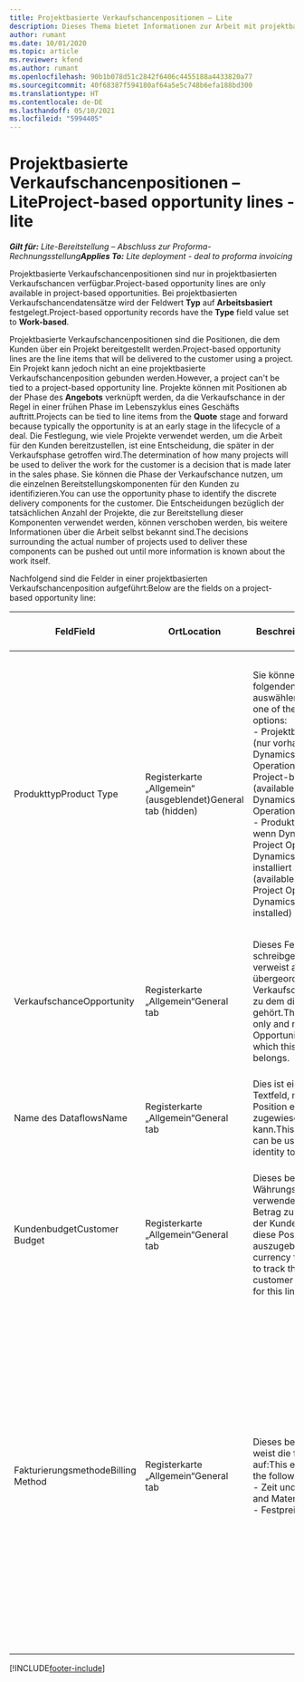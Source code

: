 ```yaml
---
title: Projektbasierte Verkaufschancenpositionen – Lite
description: Dieses Thema bietet Informationen zur Arbeit mit projektbasierten Verkaufschancenpositionen. (Pro)
author: rumant
ms.date: 10/01/2020
ms.topic: article
ms.reviewer: kfend
ms.author: rumant
ms.openlocfilehash: 90b1b078d51c2842f6406c4455188a4433820a77
ms.sourcegitcommit: 40f68387f594180af64a5e5c748b6efa188bd300
ms.translationtype: HT
ms.contentlocale: de-DE
ms.lasthandoff: 05/10/2021
ms.locfileid: "5994405"
---
```

# <a name="project-based-opportunity-lines---lite"></a><span data-ttu-id="fc5b0-104">Projektbasierte Verkaufschancenpositionen – Lite</span><span class="sxs-lookup"><span data-stu-id="fc5b0-104">Project-based opportunity lines - lite</span></span>

<span data-ttu-id="fc5b0-105">_**Gilt für:** Lite-Bereitstellung – Abschluss zur Proforma-Rechnungsstellung_</span><span class="sxs-lookup"><span data-stu-id="fc5b0-105">_**Applies To:** Lite deployment - deal to proforma invoicing_</span></span>

<span data-ttu-id="fc5b0-106">Projektbasierte Verkaufschancenpositionen sind nur in projektbasierten Verkaufschancen verfügbar.</span><span class="sxs-lookup"><span data-stu-id="fc5b0-106">Project-based opportunity lines are only available in project-based opportunities.</span></span> <span data-ttu-id="fc5b0-107">Bei projektbasierten Verkaufschancendatensätze wird der Feldwert **Typ** auf **Arbeitsbasiert** festgelegt.</span><span class="sxs-lookup"><span data-stu-id="fc5b0-107">Project-based opportunity records have the **Type** field value set to **Work-based**.</span></span>

<span data-ttu-id="fc5b0-108">Projektbasierte Verkaufschancenpositionen sind die Positionen, die dem Kunden über ein Projekt bereitgestellt werden.</span><span class="sxs-lookup"><span data-stu-id="fc5b0-108">Project-based opportunity lines are the line items that will be delivered to the customer using a project.</span></span> <span data-ttu-id="fc5b0-109">Ein Projekt kann jedoch nicht an eine projektbasierte Verkaufschancenposition gebunden werden.</span><span class="sxs-lookup"><span data-stu-id="fc5b0-109">However, a project can't be tied to a project-based opportunity line.</span></span> <span data-ttu-id="fc5b0-110">Projekte können mit Positionen ab der Phase des **Angebots** verknüpft werden, da die Verkaufschance in der Regel in einer frühen Phase im Lebenszyklus eines Geschäfts auftritt.</span><span class="sxs-lookup"><span data-stu-id="fc5b0-110">Projects can be tied to line items from the **Quote** stage and forward because typically the opportunity is at an early stage in the lifecycle of a deal.</span></span> <span data-ttu-id="fc5b0-111">Die Festlegung, wie viele Projekte verwendet werden, um die Arbeit für den Kunden bereitzustellen, ist eine Entscheidung, die später in der Verkaufsphase getroffen wird.</span><span class="sxs-lookup"><span data-stu-id="fc5b0-111">The determination of how many projects will be used to deliver the work for the customer is a decision that is made later in the sales phase.</span></span> <span data-ttu-id="fc5b0-112">Sie können die Phase der Verkaufschance nutzen, um die einzelnen Bereitstellungskomponenten für den Kunden zu identifizieren.</span><span class="sxs-lookup"><span data-stu-id="fc5b0-112">You can use the opportunity phase to identify the discrete delivery components for the customer.</span></span> <span data-ttu-id="fc5b0-113">Die Entscheidungen bezüglich der tatsächlichen Anzahl der Projekte, die zur Bereitstellung dieser Komponenten verwendet werden, können verschoben werden, bis weitere Informationen über die Arbeit selbst bekannt sind.</span><span class="sxs-lookup"><span data-stu-id="fc5b0-113">The decisions surrounding the actual number of projects used to deliver these components can be pushed out until more information is known about the work itself.</span></span>

<span data-ttu-id="fc5b0-114">Nachfolgend sind die Felder in einer projektbasierten Verkaufschancenposition aufgeführt:</span><span class="sxs-lookup"><span data-stu-id="fc5b0-114">Below are the fields on a project-based opportunity line:</span></span>

| <span data-ttu-id="fc5b0-115">**Feld**</span><span class="sxs-lookup"><span data-stu-id="fc5b0-115">**Field**</span></span> | <span data-ttu-id="fc5b0-116">**Ort**</span><span class="sxs-lookup"><span data-stu-id="fc5b0-116">**Location**</span></span> | <span data-ttu-id="fc5b0-117">**Beschreibung**</span><span class="sxs-lookup"><span data-stu-id="fc5b0-117">**Description**</span></span> | <span data-ttu-id="fc5b0-118">**Downstream-Auswirkungen**</span><span class="sxs-lookup"><span data-stu-id="fc5b0-118">**Downstream impact**</span></span> |
| --- | --- | --- | --- |
| <span data-ttu-id="fc5b0-119">Produkttyp</span><span class="sxs-lookup"><span data-stu-id="fc5b0-119">Product Type</span></span> | <span data-ttu-id="fc5b0-120">Registerkarte „Allgemein“ (ausgeblendet)</span><span class="sxs-lookup"><span data-stu-id="fc5b0-120">General tab (hidden)</span></span> | <span data-ttu-id="fc5b0-121">Sie können eine der folgenden Optionen auswählen:</span><span class="sxs-lookup"><span data-stu-id="fc5b0-121">You can select one of the following options:</span></span></br><span data-ttu-id="fc5b0-122">- Projektbasierter Service (nur vorhanden, wenn Dynamics 365 Project Operations installiert ist)</span><span class="sxs-lookup"><span data-stu-id="fc5b0-122">- Project-based service (available only when Dynamics 365 Project Operations is installed)</span></span></br><span data-ttu-id="fc5b0-123">- Produkt (nur verfügbar, wenn Dynamics 365 Project Operations und Dynamics 365 Sales installiert sind)</span><span class="sxs-lookup"><span data-stu-id="fc5b0-123">- Product (available only when Project Operations and Dynamics 365 Sales are installed)</span></span> | <span data-ttu-id="fc5b0-124">Der Wert dieses Feldes wird auf **Projektbasierter Service** festgelegt, wenn Sie eine projektbasierte Verkaufschancenposition aus dem projektbasierten Positionsraster in der Verkaufschance erstellen.</span><span class="sxs-lookup"><span data-stu-id="fc5b0-124">The value of this field is set to **Project-based service** when you create a project-based opportunity line from the project-based lines grid on the Opportunity.</span></span> <br> <span data-ttu-id="fc5b0-125">Wenn Sie diesen Wert ändern oder überschreiben, wird die Projektfunktionalität für Ihre projektbasierten Positionen nicht aktiviert.</span><span class="sxs-lookup"><span data-stu-id="fc5b0-125">If you change or override this value, the project functionality won't be enabled on your project-based line items.</span></span> |
| <span data-ttu-id="fc5b0-126">Verkaufschance</span><span class="sxs-lookup"><span data-stu-id="fc5b0-126">Opportunity</span></span> | <span data-ttu-id="fc5b0-127">Registerkarte „Allgemein“</span><span class="sxs-lookup"><span data-stu-id="fc5b0-127">General tab</span></span> | <span data-ttu-id="fc5b0-128">Dieses Feld ist schreibgeschützt und verweist auf den übergeordneten Verkaufschancendatensatz, zu dem diese Position gehört.</span><span class="sxs-lookup"><span data-stu-id="fc5b0-128">This field is read-only and references parent Opportunity record to which this line item belongs.</span></span> | <span data-ttu-id="fc5b0-129">Es gibt keine nachgelagerten Auswirkungen über dieses Feld.</span><span class="sxs-lookup"><span data-stu-id="fc5b0-129">There is no downstream impact from this field.</span></span> |
| <span data-ttu-id="fc5b0-130">Name des Dataflows</span><span class="sxs-lookup"><span data-stu-id="fc5b0-130">Name</span></span> | <span data-ttu-id="fc5b0-131">Registerkarte „Allgemein“</span><span class="sxs-lookup"><span data-stu-id="fc5b0-131">General tab</span></span> | <span data-ttu-id="fc5b0-132">Dies ist ein bearbeitbares Textfeld, mit dem dieser Position eine kurze Identität zugewiesen werden kann.</span><span class="sxs-lookup"><span data-stu-id="fc5b0-132">This editable text field can be used to give a short identity to the line item.</span></span> | <span data-ttu-id="fc5b0-133">Dieser Wert wird in die Angebotsposition übertragen, wenn Sie aus dieser Verkaufschance ein Angebot erstellen.</span><span class="sxs-lookup"><span data-stu-id="fc5b0-133">This value is carried over to the quote line when you create a quote from this opportunity.</span></span> |
| <span data-ttu-id="fc5b0-134">Kundenbudget</span><span class="sxs-lookup"><span data-stu-id="fc5b0-134">Customer Budget</span></span> | <span data-ttu-id="fc5b0-135">Registerkarte „Allgemein“</span><span class="sxs-lookup"><span data-stu-id="fc5b0-135">General tab</span></span> | <span data-ttu-id="fc5b0-136">Dieses bearbeitbare Währungsfeld kann verwendet werden, um den Betrag zu verfolgen, den der Kunde bereit ist, für diese Position auszugeben.</span><span class="sxs-lookup"><span data-stu-id="fc5b0-136">This editable currency field can be used to track the amount that the customer is willing to spend for this line item.</span></span> | <span data-ttu-id="fc5b0-137">Dieser Wert wird in das entsprechende Feld in der Angebotsposition übertragen, wenn Sie aus dieser Verkaufschance ein Angebot erstellen.</span><span class="sxs-lookup"><span data-stu-id="fc5b0-137">This value is carried over to the corresponding field on the quote line when you create a quote from this opportunity.</span></span> |
| <span data-ttu-id="fc5b0-138">Fakturierungsmethode</span><span class="sxs-lookup"><span data-stu-id="fc5b0-138">Billing Method</span></span> | <span data-ttu-id="fc5b0-139">Registerkarte „Allgemein“</span><span class="sxs-lookup"><span data-stu-id="fc5b0-139">General tab</span></span> | <span data-ttu-id="fc5b0-140">Dieses bearbeitbare Feld weist die folgenden Werte auf:</span><span class="sxs-lookup"><span data-stu-id="fc5b0-140">This editable field has the following values:</span></span></br><span data-ttu-id="fc5b0-141">- Zeit und Material</span><span class="sxs-lookup"><span data-stu-id="fc5b0-141">- Time and Material</span></span></br><span data-ttu-id="fc5b0-142">- Festpreis</span><span class="sxs-lookup"><span data-stu-id="fc5b0-142">- Fixed Price</span></span> | <span data-ttu-id="fc5b0-143">Dieser Wert wird in das entsprechende Feld in der Angebotsposition übertragen, wenn Sie aus dieser Verkaufschance ein Angebot erstellen.</span><span class="sxs-lookup"><span data-stu-id="fc5b0-143">This value is carried over to the corresponding field on the quote line when you create a quote from this opportunity.</span></span> <span data-ttu-id="fc5b0-144">Nachdem die Angebotsposition erstellt wurde, ist das Feld gesperrt und kann nicht geändert werden.</span><span class="sxs-lookup"><span data-stu-id="fc5b0-144">After the quote line is created, the field is locked and can't be changed.</span></span> <span data-ttu-id="fc5b0-145">Weisen Sie diesen Feldwert so genau wie möglich zu.</span><span class="sxs-lookup"><span data-stu-id="fc5b0-145">Assign this field value as accurately as possible.</span></span> <span data-ttu-id="fc5b0-146">Wenn Sie den Wert dieses Felds in der Angebotsposition ändern müssen, löschen Sie die Angebotsposition und erstellen Sie sie neu.</span><span class="sxs-lookup"><span data-stu-id="fc5b0-146">If you need to change the value of this field on the quote line, delete and re-create the quote line.</span></span> |


[!INCLUDE[footer-include](../../includes/footer-banner.md)]